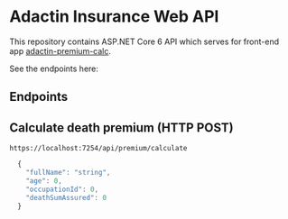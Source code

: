 # Adactin Insurance Web API

This repository contains ASP.NET Core 6 API which serves for front-end app [adactin-premium-calc](https://github.com/zinduyaar/adactin-premium-calc).

See the endpoints here: 

## Endpoints

## Calculate death premium (HTTP POST)

``` https://localhost:7254/api/premium/calculate ```

```javascript
  {
    "fullName": "string",
    "age": 0,
    "occupationId": 0,
    "deathSumAssured": 0
  }
```

